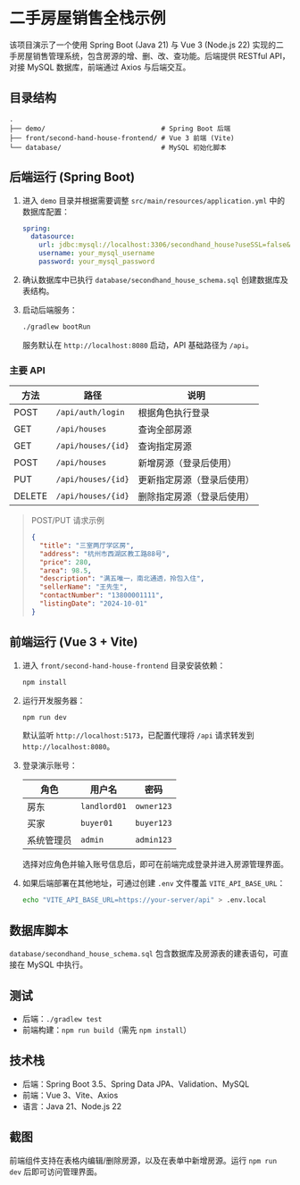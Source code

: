 # 二手房屋销售全栈示例

该项目演示了一个使用 Spring Boot (Java 21) 与 Vue 3 (Node.js 22) 实现的二手房屋销售管理系统，包含房源的增、删、改、查功能。后端提供 RESTful API，对接 MySQL 数据库，前端通过 Axios 与后端交互。

## 目录结构

```
.
├── demo/                             # Spring Boot 后端
├── front/second-hand-house-frontend/ # Vue 3 前端 (Vite)
└── database/                         # MySQL 初始化脚本
```

## 后端运行 (Spring Boot)

1. 进入 `demo` 目录并根据需要调整 `src/main/resources/application.yml` 中的数据库配置：

   ```yaml
   spring:
     datasource:
       url: jdbc:mysql://localhost:3306/secondhand_house?useSSL=false&allowPublicKeyRetrieval=true&serverTimezone=UTC
       username: your_mysql_username
       password: your_mysql_password
   ```

2. 确认数据库中已执行 `database/secondhand_house_schema.sql` 创建数据库及表结构。
3. 启动后端服务：

   ```bash
   ./gradlew bootRun
   ```

   服务默认在 `http://localhost:8080` 启动，API 基础路径为 `/api`。

### 主要 API

| 方法 | 路径                 | 说明                     |
| ---- | -------------------- | ------------------------ |
| POST | `/api/auth/login`    | 根据角色执行登录         |
| GET  | `/api/houses`        | 查询全部房源             |
| GET  | `/api/houses/{id}`   | 查询指定房源             |
| POST | `/api/houses`        | 新增房源（登录后使用）   |
| PUT  | `/api/houses/{id}`   | 更新指定房源（登录后使用） |
| DELETE | `/api/houses/{id}` | 删除指定房源（登录后使用） |

> POST/PUT 请求示例
>
> ```json
> {
>   "title": "三室两厅学区房",
>   "address": "杭州市西湖区教工路88号",
>   "price": 280,
>   "area": 98.5,
>   "description": "满五唯一，南北通透，拎包入住",
>   "sellerName": "王先生",
>   "contactNumber": "13800001111",
>   "listingDate": "2024-10-01"
> }
> ```

## 前端运行 (Vue 3 + Vite)

1. 进入 `front/second-hand-house-frontend` 目录安装依赖：

   ```bash
   npm install
   ```

2. 运行开发服务器：

   ```bash
   npm run dev
   ```

   默认监听 `http://localhost:5173`，已配置代理将 `/api` 请求转发到 `http://localhost:8080`。

3. 登录演示账号：

   | 角色         | 用户名       | 密码       |
   | ------------ | ------------ | ---------- |
   | 房东         | `landlord01` | `owner123` |
   | 买家         | `buyer01`    | `buyer123` |
   | 系统管理员   | `admin`      | `admin123` |

   选择对应角色并输入账号信息后，即可在前端完成登录并进入房源管理界面。

4. 如果后端部署在其他地址，可通过创建 `.env` 文件覆盖 `VITE_API_BASE_URL`：

   ```bash
   echo "VITE_API_BASE_URL=https://your-server/api" > .env.local
   ```

## 数据库脚本

`database/secondhand_house_schema.sql` 包含数据库及房源表的建表语句，可直接在 MySQL 中执行。

## 测试

- 后端：`./gradlew test`
- 前端构建：`npm run build`（需先 `npm install`）

## 技术栈

- 后端：Spring Boot 3.5、Spring Data JPA、Validation、MySQL
- 前端：Vue 3、Vite、Axios
- 语言：Java 21、Node.js 22

## 截图

前端组件支持在表格内编辑/删除房源，以及在表单中新增房源。运行 `npm run dev` 后即可访问管理界面。
